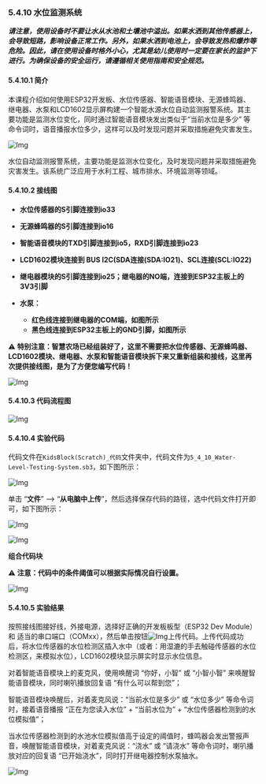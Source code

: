 ### 5.4.10 水位监测系统

***请注意，使用设备时不要让水从水池和土壤池中溢出。如果水洒到其他传感器上，会导致短路，影响设备正常工作。另外，如果水洒到电池上，会导致发热和爆炸等危险。因此，请在使用设备时格外小心，尤其是幼儿使用时一定要在家长的监护下进行。为确保设备的安全运行，请遵循相关使用指南和安全规范。***

#### 5.4.10.1 简介

本课程介绍如何使用ESP32开发板、水位传感器、智能语音模块、无源蜂鸣器、继电器、水泵和LCD1602显示屏构建一个智能水源水位自动监测报警系统。其主要功能是监测水位变化，同时通过智能语音模块发出类似于“当前水位是多少” 等命令词时，语音播报水位多少，这样可以及时发现问题并采取措施避免灾害发生。

![Img](../media/cout8-1.png)

水位自动监测报警系统，主要功能是监测水位变化，及时发现问题并采取措施避免灾害发生。该系统广泛应用于水利工程、城市排水、环境监测等领域。

#### 5.4.10.2 接线图

- **水位传感器的S引脚连接到io33**

- **无源蜂鸣器的S引脚连接到io16**

- **智能语音模块的TXD引脚连接到io5，RXD引脚连接到io23**
 
- **LCD1602模块连接到 BUS I2C(SDA连接(SDA:IO21)、SCL连接(SCL:IO22)**

- **继电器模块的S引脚连接到io25；继电器的NO端，连接到ESP32主板上的3V3引脚**

- **水泵：**
  - **红色线连接到继电器的COM端，如图所示**
  - **黑色线连接到ESP32主板上的GND引脚，如图所示**

⚠️ **特别注意：智慧农场已经组装好了，这里不需要把水位传感器、无源蜂鸣器、LCD1602模块、继电器、水泵和智能语音模块拆下来又重新组装和接线，这里再次提供接线图，是为了方便您编写代码！**

![Img](../media/couj92.png)

#### 5.4.10.3 代码流程图

![Img](../media/flo9.png)

#### 5.4.10.4 实验代码

代码文件在`KidsBlock(Scratch)_代码`文件夹中，代码文件为`5_4_10_Water-Level-Testing-System.sb3`，如下图所示：

![Img](../media/couj-031.png)

单击 “**文件**” --> “**从电脑中上传**”，然后选择保存代码的路径，选中代码文件打开即可，如下图所示：

![Img](../media/couj-01-1.png)

![Img](../media/couj-031-1.png)

**组合代码块**

⚠️ **注意：代码中的条件阈值可以根据实际情况自行设置。**

![Img](../media/KidsBlock-code31.png)

#### 5.4.10.5 实验结果

按照接线图接好线，外接电源，选择好正确的开发板板型（ESP32 Dev Module）和 适当的串口端口（COMxx），然后单击按钮![Img](../media/upload.png)上传代码。上传代码成功后，将水位传感器的水位检测区插入水中（或者：用湿漉的手去触碰传感器的水位检测区，来模拟水位），LCD1602模块显示屏实时显示水位信息。

对着智能语音模块上的麦克风，使用唤醒词 “你好，小智” 或 “小智小智” 来唤醒智能语音模块，同时喇叭播放回复语 “有什么可以帮到您”；

智能语音模块唤醒后，对着麦克风说：“当前水位是多少” 或 “水位多少” 等命令词时，接着语音播报 “正在为您读入水位” + “当前水位为” + “水位传感器检测到的水位模拟值”；

当水位传感器检测到的水池水位模拟值高于设定的阈值时，蜂鸣器会发出警报声音，唤醒智能语音模块，对着麦克风说：“浇水” 或 “请浇水” 等命令词时，喇叭播放对应的回复语 “已开始浇水”，同时打开继电器控制水泵抽水。

![Img](../media/Water-Level-Testing-System.gif)